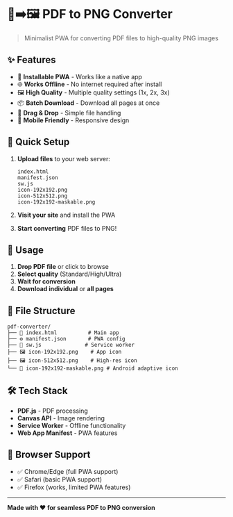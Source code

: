 # 📄➡️🖼️ PDF to PNG Converter

> Minimalist PWA for converting PDF files to high-quality PNG images

## ✨ Features

- 📱 **Installable PWA** - Works like a native app
- 🌐 **Works Offline** - No internet required after install
- 🖼️ **High Quality** - Multiple quality settings (1x, 2x, 3x)
- 📦 **Batch Download** - Download all pages at once
- 🎯 **Drag & Drop** - Simple file handling
- 📱 **Mobile Friendly** - Responsive design

## 🚀 Quick Setup

1. **Upload files** to your web server:
   ```
   index.html
   manifest.json
   sw.js
   icon-192x192.png
   icon-512x512.png
   icon-192x192-maskable.png
   ```

2. **Visit your site** and install the PWA

3. **Start converting** PDF files to PNG!

## 🎯 Usage

1. **Drop PDF file** or click to browse
2. **Select quality** (Standard/High/Ultra)
3. **Wait for conversion**
4. **Download individual** or **all pages**

## 📁 File Structure

```
pdf-converter/
├── 📄 index.html          # Main app
├── ⚙️ manifest.json       # PWA config
├── 🔧 sw.js              # Service worker
├── 🖼️ icon-192x192.png    # App icon
├── 🖼️ icon-512x512.png    # High-res icon
└── 🎯 icon-192x192-maskable.png # Android adaptive icon
```

## 🛠️ Tech Stack

- **PDF.js** - PDF processing
- **Canvas API** - Image rendering
- **Service Worker** - Offline functionality
- **Web App Manifest** - PWA features

## 📱 Browser Support

- ✅ Chrome/Edge (full PWA support)
- ✅ Safari (basic PWA support)
- ✅ Firefox (works, limited PWA features)

---

**Made with ❤️ for seamless PDF to PNG conversion**
